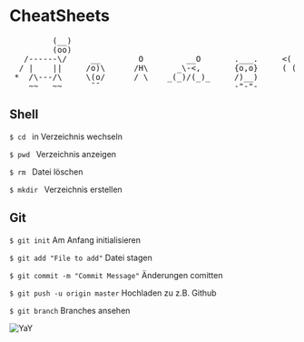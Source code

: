 # CheatSheets

<pre>
         (__)
         (oo)
   /------\/     __        O         __O       .___.     <( ,, )>
  / |    ||     /o)\      /H\      _\-<,       {o,o}     ( (..) )    (-_(-_(-_-)_-)_-)
 *  /\---/\     \(o/      / \    _(_)/(_)_     /)__)        -
    ~~   ~~      ¯¯                            -"-"-
</pre>

## Shell

 ```$ cd ``` in Verzeichnis wechseln

 ```$ pwd ``` Verzeichnis anzeigen
 
 ```$ rm ``` Datei löschen
 
 ```$ mkdir ``` Verzeichnis erstellen

## Git
```$ git init```  Am Anfang initialisieren

```$ git add "File to add"``` Datei stagen

```$ git commit -m "Commit Message"``` Änderungen comitten

```$ git push -u origin master``` Hochladen zu z.B. Github

```$ git branch``` Branches ansehen

![YaY](https://media.giphy.com/media/pa37AAGzKXoek/giphy.gif)